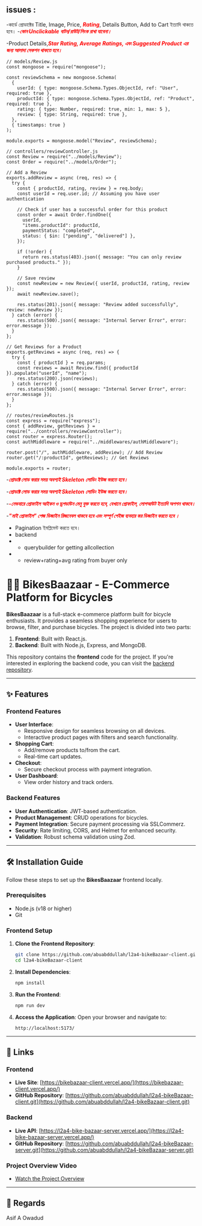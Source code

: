 ## issues :

-কার্ডে প্রোডাক্টের Title, Image, Price, <span style="color: red;">**_Rating_**</span>, Details Button, Add to Cart ইত্যাদি থাকতে হবে। -<span style="color: red;">**_কোন Unclickable বাটন/রাউট/লিংক রাখা যাবেনা।_**</span>

-Product Details,<span style="color: red;">**_Star Rating, Average Ratings, এবং Suggested Product এর জন্য আলাদা সেকশন থাকতে হবে।_**</span>

```
// models/Review.js
const mongoose = require("mongoose");

const reviewSchema = new mongoose.Schema(
  {
    userId: { type: mongoose.Schema.Types.ObjectId, ref: "User", required: true },
    productId: { type: mongoose.Schema.Types.ObjectId, ref: "Product", required: true },
    rating: { type: Number, required: true, min: 1, max: 5 },
    review: { type: String, required: true },
  },
  { timestamps: true }
);

module.exports = mongoose.model("Review", reviewSchema);

// controllers/reviewController.js
const Review = require("../models/Review");
const Order = require("../models/Order");

// Add a Review
exports.addReview = async (req, res) => {
  try {
    const { productId, rating, review } = req.body;
    const userId = req.user.id; // Assuming you have user authentication

    // Check if user has a successful order for this product
    const order = await Order.findOne({
      userId,
      "items.productId": productId,
      paymentStatus: "completed",
      status: { $in: ["pending", "delivered"] },
    });

    if (!order) {
      return res.status(403).json({ message: "You can only review purchased products." });
    }

    // Save review
    const newReview = new Review({ userId, productId, rating, review });
    await newReview.save();

    res.status(201).json({ message: "Review added successfully", review: newReview });
  } catch (error) {
    res.status(500).json({ message: "Internal Server Error", error: error.message });
  }
};

// Get Reviews for a Product
exports.getReviews = async (req, res) => {
  try {
    const { productId } = req.params;
    const reviews = await Review.find({ productId }).populate("userId", "name");
    res.status(200).json(reviews);
  } catch (error) {
    res.status(500).json({ message: "Internal Server Error", error: error.message });
  }
};

// routes/reviewRoutes.js
const express = require("express");
const { addReview, getReviews } = require("../controllers/reviewController");
const router = express.Router();
const authMiddleware = require("../middlewares/authMiddleware");

router.post("/", authMiddleware, addReview); // Add Review
router.get("/:productId", getReviews); // Get Reviews

module.exports = router;

```

-<span style="color: red;">**_প্রোডাক্ট লোড করার সময় অবশ্যই Skeleton লোডিং ইউজ করতে হবে।_**</span>

-<span style="color: red;">**_প্রোডাক্ট লোড করার সময় অবশ্যই Skeleton লোডিং ইউজ করতে হবে।_**</span>

-<span style="color: red;">**_-নেভবারে প্রোফাইল আইকন ও ড্রপডাউন মেনু যুক্ত করতে হবে, যেখানে প্রোফাইল, লোগআউট ইত্যাদি অপশন থাকবে।_**</span>

-<span style="color: red;">**_"মাই প্রোফাইল" পেজ ডিজাইন রিজনেবল থাকবে হবে এবং সম্পূর্ণ পেইজ ব্যবহার কর ডিজাইন করতে হবে ।_**</span>

- Pagination ইমপ্লিমেন্ট করতে হবে।
- backend
- - querybuilder for getting allcollection
- - review+rating+avg rating from buyer only

# 🚴‍♂️ BikesBaazaar - E-Commerce Platform for Bicycles

**BikesBaazaar** is a full-stack e-commerce platform built for bicycle enthusiasts. It provides a seamless shopping experience for users to browse, filter, and purchase bicycles. The project is divided into two parts:

1. **Frontend**: Built with React.js.
2. **Backend**: Built with Node.js, Express, and MongoDB.

This repository contains the **frontend** code for the project. If you're interested in exploring the backend code, you can visit the [backend repository](https://github.com/abuabddullah/l2a4-bikeBazaar-server.git).

---

## ✨ Features

### Frontend Features

- **User Interface**:
  - Responsive design for seamless browsing on all devices.
  - Interactive product pages with filters and search functionality.
- **Shopping Cart**:
  - Add/remove products to/from the cart.
  - Real-time cart updates.
- **Checkout**:
  - Secure checkout process with payment integration.
- **User Dashboard**:
  - View order history and track orders.

### Backend Features

- **User Authentication**: JWT-based authentication.
- **Product Management**: CRUD operations for bicycles.
- **Payment Integration**: Secure payment processing via SSLCommerz.
- **Security**: Rate limiting, CORS, and Helmet for enhanced security.
- **Validation**: Robust schema validation using Zod.

---

## 🛠️ Installation Guide

Follow these steps to set up the **BikesBaazaar** frontend locally.

### Prerequisites

- Node.js (v18 or higher)
- Git

### Frontend Setup

1. **Clone the Frontend Repository**:

   ```bash
   git clone https://github.com/abuabddullah/l2a4-bikeBazaar-client.git
   cd l2a4-bikeBazaar-client
   ```

2. **Install Dependencies**:

   ```bash
   npm install
   ```

3. **Run the Frontend**:

   ```bash
   npm run dev
   ```

4. **Access the Application**:
   Open your browser and navigate to:
   ```
   http://localhost:5173/
   ```

---

## 🔗 Links

### Frontend

- **Live Site**: [https://bikebazaar-client.vercel.app/](https://bikebazaar-client.vercel.app/)
- **GitHub Repository**: [https://github.com/abuabddullah/l2a4-bikeBazaar-client.git](https://github.com/abuabddullah/l2a4-bikeBazaar-client.git)

### Backend

- **Live API**: [https://l2a4-bike-bazaar-server.vercel.app/](https://l2a4-bike-bazaar-server.vercel.app/)
- **GitHub Repository**: [https://github.com/abuabddullah/l2a4-bikeBazaar-server.git](https://github.com/abuabddullah/l2a4-bikeBazaar-server.git)

### Project Overview Video

- [Watch the Project Overview](https://drive.google.com/file/d/18q4ZYZrRhcKsxuWYKtAcDY4OxCcWIZ3e/view?usp=sharing)

---

## 🙏 Regards

Asif A Owadud
